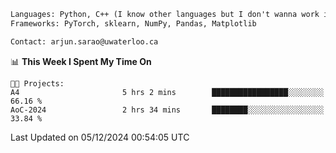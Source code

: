 ```txt
Languages: Python, C++ (I know other languages but I don't wanna work in em)
Frameworks: PyTorch, sklearn, NumPy, Pandas, Matplotlib

Contact: arjun.sarao@uwaterloo.ca
```

<!--START_SECTION:waka-->
📊 **This Week I Spent My Time On** 

```text
🐱‍💻 Projects: 
A4                       5 hrs 2 mins        █████████████████░░░░░░░░   66.16 % 
AoC-2024                 2 hrs 34 mins       ████████░░░░░░░░░░░░░░░░░   33.84 % 
```


 Last Updated on 05/12/2024 00:54:05 UTC
<!--END_SECTION:waka-->
